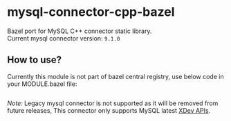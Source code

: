 # mysql-connector-cpp-bazel

Bazel port for MySQL C++ connector static library.<br>
Current mysql connector version: `9.1.0`

## How to use?

Currently this module is not part of bazel central registry, use below code in your MODULE.bazel file:

```
```

*Note:* Legacy mysql connector is not supported as it will be removed from future releases, This connector only supports MySQL latest [XDev APIs](https://dev.mysql.com/doc/x-devapi-userguide/en/).
